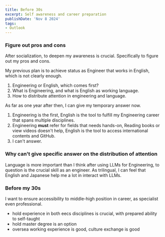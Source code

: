 ```yaml
---
title: Before 30s
excerpt: Self awareness and career preparation
publishDate: 'Nov 8 2024'
tags:
- Outlook
---
```

### Figure out pros and cons
After socialization, to deepen my awareness is crucial. Specifically to figure out my pros and cons.

My previous plan is to achieve status as Engineer that works in English, which is not clearly enough.
1) Engineering or English, which comes first?
2) What is Engineering, and what is English as working language.
3) How to distribute attention in engineering and language.

As far as one year after then, I can give my temporary answer now.
1) Engineering is the first, English is the tool to fulfill my Engineering career that spans multiple disciplines.
2) Engineering **must** refer for fields that needs hands-on, Reading books or view videos doesn't help, English is the tool to access international contents and GitHub.
3) I can't answer.

### Why can't give specific answer on the distribution of attention
Language is more important than I think after using LLMs for Engineering, to question is the crucial skill as an engineer.
As trilingual, I can feel that English and Japanese help me a lot in interact with LLMs.

### Before my 30s
I want to ensure accessibility to middle-high position in career, as specialist even professional.
- hold experience in both eecs disciplines is crucial, with prepared ability to self-taught
- hold master degree is an option
- oversea working experience is good, culture exchange is good